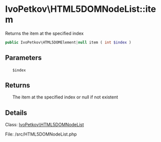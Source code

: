 # IvoPetkov\HTML5DOMNodeList::item

Returns the item at the specified index

```php
public IvoPetkov\HTML5DOMElement|null item ( int $index )
```

## Parameters

&nbsp;&nbsp;&nbsp;&nbsp;&nbsp;&nbsp;`$index`

## Returns

&nbsp;&nbsp;&nbsp;&nbsp;&nbsp;&nbsp;The item at the specified index or null if not existent

## Details

Class: [IvoPetkov\HTML5DOMNodeList](ivopetkov.html5domnodelist.class.md)

File: /src/HTML5DOMNodeList.php

